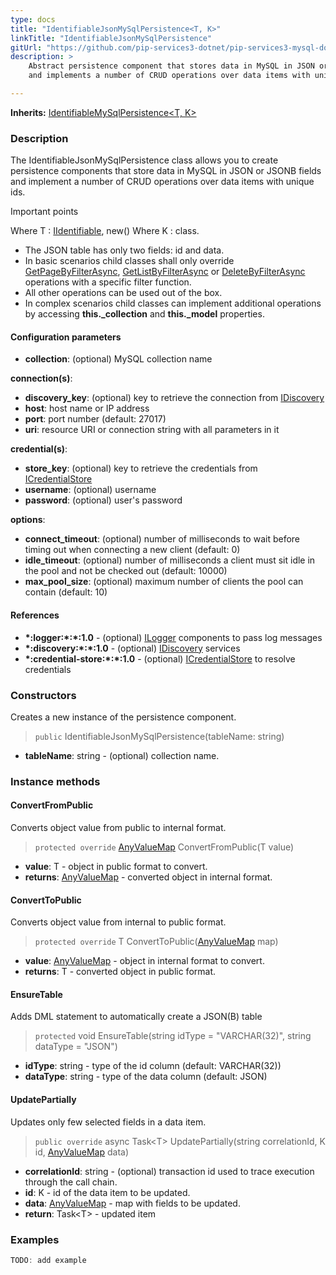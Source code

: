 ```yaml
---
type: docs
title: "IdentifiableJsonMySqlPersistence<T, K>"
linkTitle: "IdentifiableJsonMySqlPersistence"
gitUrl: "https://github.com/pip-services3-dotnet/pip-services3-mysql-dotnet"
description: >
    Abstract persistence component that stores data in MySQL in JSON or JSONB fields
    and implements a number of CRUD operations over data items with unique ids.

---
```


**Inherits:** [IdentifiableMySqlPersistence<T, K>](../identifiable_mysql_persistence)

### Description

The IdentifiableJsonMySqlPersistence class allows you to create persistence components that store data in MySQL in JSON or JSONB fields and implement a number of CRUD operations over data items with unique ids.

Important points

Where T : [IIdentifiable<K>](../../../commons/data/iidentifiable), new()
Where K : class.

- The JSON table has only two fields: id and data.
- In basic scenarios child classes shall only override [GetPageByFilterAsync](../mysql_persistence/#getpagebyfilterasync), [GetListByFilterAsync](../mysql_persistence/#getlistbyfilterasync) or [DeleteByFilterAsync](../mysql_persistence/#deletebyfilterasync) operations with a specific filter function. 
- All other operations can be used out of the box. 
- In complex scenarios child classes can implement additional operations by accessing **this._collection** and **this._model** properties.


#### Configuration parameters

- **collection**: (optional) MySQL collection name

**connection(s)**:    
- **discovery_key**: (optional) key to retrieve the connection from [IDiscovery](../../../components/connect/idiscovery)
- **host**: host name or IP address
- **port**: port number (default: 27017)
- **uri**: resource URI or connection string with all parameters in it

**credential(s)**:    
- **store_key**: (optional) key to retrieve the credentials from [ICredentialStore](../../../components/auth/icredential_store)
- **username**: (optional) username
- **password**: (optional) user's password

**options**:
- **connect_timeout**: (optional) number of milliseconds to wait before timing out when connecting a new client (default: 0)
- **idle_timeout**: (optional) number of milliseconds a client must sit idle in the pool and not be checked out (default: 10000)
- **max_pool_size**: (optional) maximum number of clients the pool can contain (default: 10)


#### References
- **\*:logger:\*:\*:1.0** - (optional) [ILogger](../../../components/log/ilogger) components to pass log messages
- **\*:discovery:\*:\*:1.0** - (optional) [IDiscovery](../../../components/connect/idiscovery) services
- **\*:credential-store:\*:\*:1.0** - (optional) [ICredentialStore](../../../components/auth/icredential_store) to resolve credentials



### Constructors
Creates a new instance of the persistence component.

> `public` IdentifiableJsonMySqlPersistence(tableName: string)

- **tableName**: string - (optional) collection name.


### Instance methods

#### ConvertFromPublic
Converts object value from public to internal format.

> `protected override` [AnyValueMap](../../../commons/data/any_value_map) ConvertFromPublic(T value)

- **value**: T - object in public format to convert.
- **returns**: [AnyValueMap](../../../commons/data/any_value_map) - converted object in internal format.


#### ConvertToPublic
Converts object value from internal to public format.

> `protected override` T ConvertToPublic([AnyValueMap](../../../commons/data/any_value_map) map)

- **value**: [AnyValueMap](../../../commons/data/any_value_map) - object in internal format to convert.
- **returns**: T - converted object in public format.


#### EnsureTable
Adds DML statement to automatically create a JSON(B) table

> `protected` void EnsureTable(string idType = "VARCHAR(32)", string dataType = "JSON")

- **idType**: string - type of the id column (default: VARCHAR(32))
- **dataType**: string - type of the data column (default: JSON)


#### UpdatePartially
Updates only few selected fields in a data item.

> `public override` async Task\<T\> UpdatePartially(string correlationId, K id, [AnyValueMap](../../../commons/data/any_value_map) data)

- **correlationId**: string - (optional) transaction id used to trace execution through the call chain.
- **id**: K - id of the data item to be updated.
- **data**: [AnyValueMap](../../../commons/data/any_value_map) - map with fields to be updated.
- **return**: Task\<T\> - updated item

### Examples

```cs
TODO: add example

```
